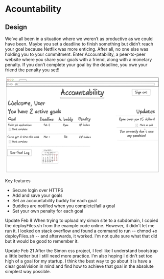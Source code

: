 # Acountability

## Design

We’ve all been in a situation where we weren’t as productive as we could have been. Maybe you set a deadline to finish something but didn’t reach your goal because Netflix was more enticing. After all, no one else was holding you to your commitment. Enter Accountability, a peer-to-peer website where you share your goals with a friend, along with a monetary penalty. If you don’t complete your goal by the deadline, you owe your friend the penalty you set!!


![Mock](ProjectSketch.png)

Key features

- Secure login over HTTPS
- Add and save your goals
- Set an accountability buddy for each goal
- Buddies are notified when you complete/fail a goal
- Set your own penalty for each goal

Update Feb 8
When trying to upload my simon site to a subdomain, I copied the deployFiles.sh from the example code online. However, it didn't let me run it. I looked on stack overflow and found a command to run -- chmod +x deployFiles.sh -- and afterwards, it worked. I'm not quite sure what that did but it would be good to remember it.

Update Feb 21
After the Simon css project, I feel like I understand bootstrap a little better but I still need more practice. I'm also hoping I didn't set too high of a goal for my startup. I think the best way to go about it is have a clear goal/vision in mind and find how to achieve that goal in the absolute simplest way possible.
